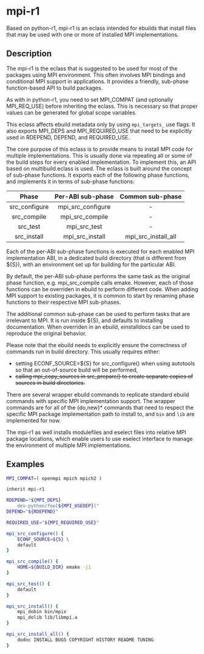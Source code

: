# mpi-r1

Based on python-r1, mpi-r1 is an eclass intended for ebuilds that install files that may be used with one or more of installed MPI implementations.

## Description

The mpi-r1 is the eclass that is suggested to be used for most of the packages using MPI environment. This often involves MPI bindings and conditional MPI support in applications. It provides a friendly, sub-phase function-based API to build packages.

As with in python-r1, you need to set MPI\_COMPAT (and optionally MPI\_REQ\_USE) before inheriting the eclass. This is necessary so that proper values can be generated for global scope variables.

This eclass affects ebuild metadata only by using `mpi_targets_` use flags. It also exports MPI\_DEPS and MPI\_REQUIRED\_USE that need to be explicitly used in RDEPEND, DEPEND, and REQUIRED\_USE.

The core purpose of this eclass is to provide means to install MPI code for multiple implementations. This is usually done via repeating all or some of the build steps for every enabled implementation. To implement this, an API based on multibuild.eclass is used. The eclass is built around the concept of sub-phase functions. It exports each of the following phase functions, and implements it in terms of sub-phase functions:

|      Phase     |  Per-ABI sub-phase  |    Common sub-phase    |
|:--------------:|:-------------------:|:----------------------:|
| src\_configure | mpi\_src\_configure |            -           |
|  src\_compile  |  mpi\_src\_compile  |            -           |
|    src\_test   |    mpi\_src\_test   |            -           |
|  src\_install  |  mpi\_src\_install  | mpi\_src\_install\_all |

Each of the per-ABI sub-phase functions is executed for each enabled MPI implementation ABI, in a dedicated build directory (that is different from \$\{S\}), with an environment set up for building for the particular ABI.

By default, the per-ABI sub-phase performs the same task as the original phase function, e.g. mpi\_src\_compile calls emake. However, each of those functions can be overriden in ebuild to perform different code. When adding MPI support to existing packages, it is common to start by renaming phase functions to their respective MPI sub-phases.

The additional common sub-phase can be used to perform tasks that are irrelevant to MPI. It is run inside \$\{S\}, and defaults to installing documentation. When overriden in an ebuild, einstalldocs can be used to reproduce the original behavior.

Please note that the ebuild needs to explicitly ensure the correctness of commands run in build directory. This usually requires either:

* setting ECONF\_SOURCE=\$\{S\} for src\_configure() when using autotools so that an out-of-source build will be performed,
* ~~calling mpi\_copy\_sources in src\_prepare() to create separate copies of sources in build directories.~~

There are several wrapper ebuild commands to replicate standard ebuild commands with specific MPI implementation support. The wrapper commands are for all of the \{do,new\}\* commands that need to respect the specific MPI package implementation path to install to, and `bin` and `lib` are implemented for now.

The mpi-r1 as well installs modulefiles and eselect files into relative MPI package locations, which enable users to use eselect interface to manage the environment of  multiple MPI implementations.

## Examples

```bash
MPI_COMPAT=( openmpi mpich mpich2 )

inherit mpi-r1

RDEPEND="${MPI_DEPS}
    dev-python/foo[${MPI_USEDEP}]"
DEPEND="${RDEPEND}"

REQUIRED_USE="${MPI_REQUIRED_USE}"

mpi_src_configure() {
    ECONF_SOURCE=${S} \
    default
}

mpi_src_compile() {
    HOME=${BUILD_DIR} emake -j1
}

mpi_src_test() {
    default
}

mpi_src_install() {
    mpi_dobin bin/mpix
    mpi_dolib lib/libmpi.a
}

mpi_src_install_all() {
    dodoc INSTALL BUGS COPYRIGHT HISTORY README TUNING
}

```
